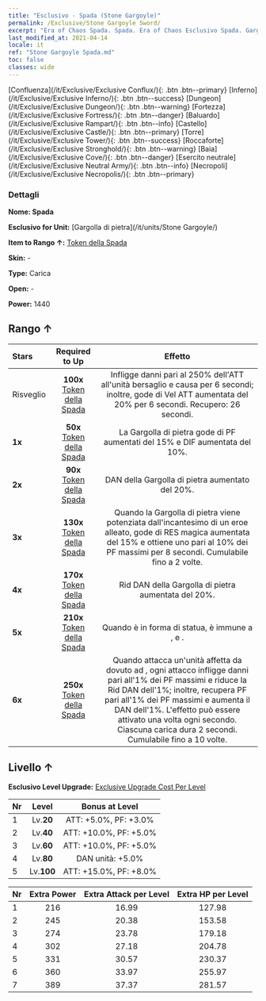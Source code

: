 ```yaml
---
title: "Esclusivo - Spada (Stone Gargoyle)"
permalink: /Exclusive/Stone Gargoyle Sword/
excerpt: "Era of Chaos Spada. Spada. Era of Chaos Esclusivo Spada. Gargolla di pietra Esclusivo."
last_modified_at: 2021-04-14
locale: it
ref: "Stone Gargoyle Spada.md"
toc: false
classes: wide
---
```

 [Confluenza](/it/Exclusive/Exclusive Conflux/){: .btn .btn--primary} [Inferno](/it/Exclusive/Exclusive Inferno/){: .btn .btn--success} [Dungeon](/it/Exclusive/Exclusive Dungeon/){: .btn .btn--warning} [Fortezza](/it/Exclusive/Exclusive Fortress/){: .btn .btn--danger} [Baluardo](/it/Exclusive/Exclusive Rampart/){: .btn .btn--info} [Castello](/it/Exclusive/Exclusive Castle/){: .btn .btn--primary} [Torre](/it/Exclusive/Exclusive Tower/){: .btn .btn--success} [Roccaforte](/it/Exclusive/Exclusive Stronghold/){: .btn .btn--warning} [Baia](/it/Exclusive/Exclusive Cove/){: .btn .btn--danger} [Esercito neutrale](/it/Exclusive/Exclusive Neutral Army/){: .btn .btn--info} [Necropoli](/it/Exclusive/Exclusive Necropolis/){: .btn .btn--primary} 

### Dettagli
 **Nome: Spada** 

 **Esclusivo for Unit:** [Gargolla di pietra](/it/units/Stone Gargoyle/) 

 **Item to Rango ↑:** [Token della Spada](/it/Items/con_912/)

 **Skin:** -

 **Type:** Carica

 **Open:** -

 **Power:** 1440

## Rango ↑

  |     Stars    |  Required to Up | Effetto |
  |:-------------|:---------------:|:---------------:|
  |  Risveglio  | **100x** [Token della Spada](/it/Items/con_912/) | <Artiglio letale> Infligge danni pari al 250% dell'ATT all'unità bersaglio e causa <Sanguinamento> per 6 secondi; inoltre, gode di Vel ATT aumentata del 20% per 6 secondi. Recupero: 26 secondi. |
  | **1x** <i class="fas fa-star"/> | **50x** [Token della Spada](/it/Items/con_912/) | La Gargolla di pietra gode di PF aumentati del 15% e DIF aumentata del 10%. |
  | **2x** <i class="fas fa-star"/> | **90x** [Token della Spada](/it/Items/con_912/) | DAN della Gargolla di pietra aumentato del 20%. |
  | **3x** <i class="fas fa-star"/> | **130x** [Token della Spada](/it/Items/con_912/) | <Risveglio magico> Quando la Gargolla di pietra viene potenziata dall'incantesimo di un eroe alleato, gode di RES magica aumentata del 15% e ottiene uno <scudo> pari al 10% dei PF massimi per 8 secondi. Cumulabile fino a 2 volte. |
  | **4x** <i class="fas fa-star"/> | **170x** [Token della Spada](/it/Items/con_912/) | Rid DAN della Gargolla di pietra aumentata del 20%. |
  | **5x** <i class="fas fa-star"/> | **210x** [Token della Spada](/it/Items/con_912/) | Quando è in forma di statua, è immune a <Stordimento>, <Pietrificazione> e <Cristallizzazione>. |
  | **6x** <i class="fas fa-star"/> | **250x** [Token della Spada](/it/Items/con_912/) | <Maschera di pietra> Quando attacca un'unità affetta da <Sanguinamento> dovuto ad <Artiglio letale>, ogni attacco infligge danni pari all'1% dei PF massimi e riduce la Rid DAN dell'1%; inoltre, recupera PF pari all'1% dei PF massimi e aumenta il DAN dell'1%. L'effetto può essere attivato una volta ogni secondo. Ciascuna carica dura 2 secondi. Cumulabile fino a 10 volte. |


## Livello ↑
 **Esclusivo Level Upgrade:** [Exclusive Upgrade Cost Per Level](/Exclusive/ExclusiveUpgradeCostPerLevel/)

  |  Nr  |   Level  | Bonus at Level |
  |:-----|:--------:|:--------------:|
  | 1 | Lv.**20** | ATT: +5.0%, PF: +3.0% |
  | 2 | Lv.**40** | ATT: +10.0%, PF: +5.0% |
  | 3 | Lv.**60** | ATT: +10.0%, PF: +5.0% |
  | 4 | Lv.**80** | DAN unità: +5.0% |
  | 5 | Lv.**100** | ATT: +15.0%, PF: +8.0% |


  |  Nr  |  Extra Power | Extra Attack per Level | Extra HP per Level |
  |:-----|:--------:|:--------:|:--------:|
  | 1 | 216 | 16.99 | 127.98 |
  | 2 | 245 | 20.38 | 153.58 |
  | 3 | 274 | 23.78 | 179.18 |
  | 4 | 302 | 27.18 | 204.78 |
  | 5 | 331 | 30.57 | 230.37 |
  | 6 | 360 | 33.97 | 255.97 |
  | 7 | 389 | 37.37 | 281.57 |


